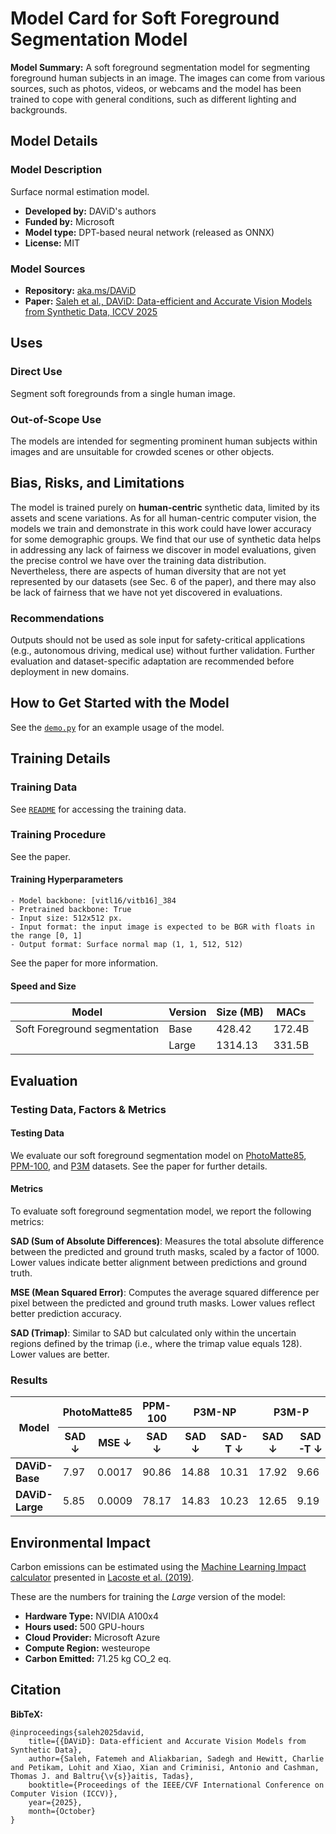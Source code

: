 # Model Card for Soft Foreground Segmentation Model


**Model Summary:** 
A soft foreground segmentation model for segmenting foreground human subjects in an image.
The images can come from various sources, such as photos, videos, or webcams and the model has been trained to cope with general conditions, such as different lighting and backgrounds.


## Model Details

### Model Description

Surface normal estimation model.

- **Developed by:** DAViD's authors
- **Funded by:** Microsoft
- **Model type:** DPT-based neural network (released as ONNX)
- **License:** MIT

### Model Sources

- **Repository:** [aka.ms/DAViD]()
- **Paper:**  [Saleh et al., DAViD: Data-efficient and Accurate Vision Models from Synthetic Data, ICCV 2025]()

## Uses

### Direct Use
Segment soft foregrounds from a single human image.


### Out-of-Scope Use

The models are intended for segmenting prominent human subjects within images and are unsuitable for crowded scenes or other objects.

## Bias, Risks, and Limitations

The model is trained purely on __human-centric__ synthetic data, limited by its assets and scene variations.  As for all human-centric computer vision, the models we
train and demonstrate in this work could have lower accuracy for some demographic groups. We find that our use of
synthetic data helps in addressing any lack of fairness we
discover in model evaluations, given the precise control we
have over the training data distribution. Nevertheless, there
are aspects of human diversity that are not yet represented
by our datasets (see Sec. 6 of the paper), and there may also be lack of
fairness that we have not yet discovered in evaluations.

### Recommendations

Outputs should not be used as sole input for safety-critical applications (e.g., autonomous driving, medical use) without further validation. Further evaluation and dataset-specific adaptation are recommended before deployment in new domains.


## How to Get Started with the Model

See the [`demo.py`](../demo.py) for an example usage of the model.

## Training Details

### Training Data

See [`README`](../README.md) for accessing the training data.

### Training Procedure

See the paper.


#### Training Hyperparameters


    - Model backbone: [vitl16/vitb16]_384
    - Pretrained backbone: True
    - Input size: 512x512 px.
    - Input format: the input image is expected to be BGR with floats in the range [0, 1]
    - Output format: Surface normal map (1, 1, 512, 512)

See the paper for more information.

#### Speed and Size

| Model         | Version | Size (MB) | MACs         |
|---------------|---------|-----------|--------------|
| Soft Foreground segmentation   | Base    | 428.42    | 172.4B       |
|               | Large   | 1314.13   | 331.5B       |

## Evaluation


### Testing Data, Factors & Metrics

#### Testing Data


We evaluate our soft foreground segmentation model on [PhotoMatte85](), [PPM-100](), and [P3M]() datasets. See the paper for further details.

#### Metrics


To evaluate soft foreground segmentation model, we report the following metrics:

**SAD (Sum of Absolute Differences)**: Measures the total absolute difference between the predicted and ground truth masks, scaled by a factor of 1000. Lower values indicate better alignment between predictions and ground truth.

**MSE (Mean Squared Error)**: Computes the average squared difference per pixel between the predicted and ground truth masks. Lower values reflect better prediction accuracy.


**SAD (Trimap)**: Similar to SAD but calculated only within the uncertain regions defined by the trimap (i.e., where the trimap value equals 128). Lower values are better.


### Results

<table>
  <thead>
    <tr>
      <th rowspan="2">Model</th>
      <th colspan="2">PhotoMatte85</th>
      <th colspan="1">PPM-100</th>
      <th colspan="2">P3M-NP</th>
      <th colspan="2">P3M-P</th>
    </tr>
    <tr>
      <th>SAD ↓</th>
      <th>MSE ↓</th>
      <th>SAD ↓</th>
      <th>SAD ↓</th>
      <th>SAD-T ↓</th>
      <th>SAD ↓</th>
      <th>SAD-T ↓</th>
    </tr>
  </thead>
  <tbody>
    <tr>
      <td><b>DAViD-Base</b></td>
      <td>7.97</td>
      <td>0.0017</td>
      <td>90.86</td>
      <td>14.88</td>
      <td>10.31</td>
      <td>17.92</td>
      <td>9.66</td>
    </tr>
    <tr>
      <td><b>DAViD-Large</b></td>
      <td>5.85</td>
      <td>0.0009</td>
      <td>78.17</td>
      <td>14.83</td>
      <td>10.23</td>
      <td>12.65</td>
      <td>9.19</td>
    </tr>
  </tbody>
</table>



## Environmental Impact

<!-- Total emissions (in grams of CO2eq) and additional considerations, such as electricity usage, go here. Edit the suggested text below accordingly -->

Carbon emissions can be estimated using the [Machine Learning Impact calculator](https://mlco2.github.io/impact#compute) presented in [Lacoste et al. (2019)](https://arxiv.org/abs/1910.09700).

These are the numbers for training the _Large_ version of the model:
- **Hardware Type:** NVIDIA A100x4
- **Hours used:** 500 GPU-hours
- **Cloud Provider:** Microsoft Azure
- **Compute Region:** westeurope
- **Carbon Emitted:**  71.25 kg CO_2 eq.

## Citation

**BibTeX:**

```
@inproceedings{saleh2025david,
    title={{DAViD}: Data-efficient and Accurate Vision Models from Synthetic Data},
    author={Saleh, Fatemeh and Aliakbarian, Sadegh and Hewitt, Charlie and Petikam, Lohit and Xiao, Xian and Criminisi, Antonio and Cashman, Thomas J. and Baltru{\v{s}}aitis, Tadas},
    booktitle={Proceedings of the IEEE/CVF International Conference on Computer Vision (ICCV)},
    year={2025},
    month={October}
}
```
